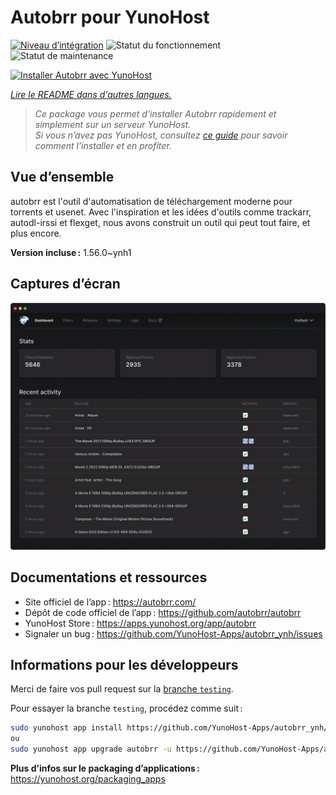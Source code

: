 <!--
Nota bene : ce README est automatiquement généré par <https://github.com/YunoHost/apps/tree/master/tools/readme_generator>
Il NE doit PAS être modifié à la main.
-->

# Autobrr pour YunoHost

[![Niveau d’intégration](https://apps.yunohost.org/badge/integration/autobrr)](https://ci-apps.yunohost.org/ci/apps/autobrr/)
![Statut du fonctionnement](https://apps.yunohost.org/badge/state/autobrr)
![Statut de maintenance](https://apps.yunohost.org/badge/maintained/autobrr)

[![Installer Autobrr avec YunoHost](https://install-app.yunohost.org/install-with-yunohost.svg)](https://install-app.yunohost.org/?app=autobrr)

*[Lire le README dans d'autres langues.](./ALL_README.md)*

> *Ce package vous permet d’installer Autobrr rapidement et simplement sur un serveur YunoHost.*  
> *Si vous n’avez pas YunoHost, consultez [ce guide](https://yunohost.org/install) pour savoir comment l’installer et en profiter.*

## Vue d’ensemble

autobrr est l'outil d'automatisation de téléchargement moderne pour torrents et usenet. Avec l'inspiration et les idées d'outils comme trackarr, autodl-irssi et flexget, nous avons construit un outil qui peut tout faire, et plus encore.

**Version incluse :** 1.56.0~ynh1

## Captures d’écran

![Capture d’écran de Autobrr](./doc/screenshots/autobrr-front.png)

## Documentations et ressources

- Site officiel de l’app : <https://autobrr.com/>
- Dépôt de code officiel de l’app : <https://github.com/autobrr/autobrr>
- YunoHost Store : <https://apps.yunohost.org/app/autobrr>
- Signaler un bug : <https://github.com/YunoHost-Apps/autobrr_ynh/issues>

## Informations pour les développeurs

Merci de faire vos pull request sur la [branche `testing`](https://github.com/YunoHost-Apps/autobrr_ynh/tree/testing).

Pour essayer la branche `testing`, procédez comme suit :

```bash
sudo yunohost app install https://github.com/YunoHost-Apps/autobrr_ynh/tree/testing --debug
ou
sudo yunohost app upgrade autobrr -u https://github.com/YunoHost-Apps/autobrr_ynh/tree/testing --debug
```

**Plus d’infos sur le packaging d’applications :** <https://yunohost.org/packaging_apps>
